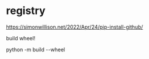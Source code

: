 # registry

https://simonwillison.net/2022/Apr/24/pip-install-github/

build wheel!

python -m build --wheel
